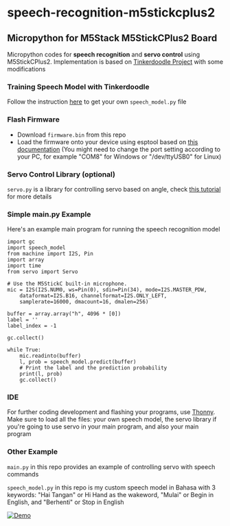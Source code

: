 # speech-recognition-m5stickcplus2
## Micropython for M5Stack M5StickCPlus2 Board
Micropython codes for **speech recognition** and **servo control** using M5StickCPlus2.
Implementation is based on [Tinkerdoodle Project](https://tinkerdoodle.cc/user/_/notebooks/Shared/Junfeng/Speech%20Commands%20Model.ipynb) with some modifications

### Training Speech Model with Tinkerdoodle
Follow the instruction [here](https://www.tinkerdoodle.cc/user/junfeng/speech-commands.html) to get your own `speech_model.py` file

### Flash Firmware
* Download `firmware.bin` from this repo
* Load the firmware onto your device using esptool based on [this documentation](https://tinkerdoodle.cc/user/_/notebooks/Shared/Junfeng/Speech%20Commands%20Model.ipynb) (You might need to change the port setting according to your PC, for example "COM8" for Windows or "/dev/ttyUSB0" for Linux)

### Servo Control Library (optional)
`servo.py` is a library for controlling servo based on angle, check [this tutorial](https://www.upesy.com/blogs/tutorials/esp32-servo-motor-sg90-on-micropython?srsltid=AfmBOor8BqPs5Y3inoiWtjcSCKzADNxbNTkfzfmg6JtXK7Wn89qu65T1#google_vignette) for more details

### Simple main.py Example 
Here's an example main program for running the speech recognition model
  ```
  import gc
  import speech_model
  from machine import I2S, Pin
  import array
  import time
  from servo import Servo
  
  # Use the M5StickC built-in microphone.
  mic = I2S(I2S.NUM0, ws=Pin(0), sdin=Pin(34), mode=I2S.MASTER_PDW,
      dataformat=I2S.B16, channelformat=I2S.ONLY_LEFT,
      samplerate=16000, dmacount=16, dmalen=256)
  
  buffer = array.array("h", 4096 * [0])
  label = ''
  label_index = -1
  
  gc.collect()
  
  while True:
      mic.readinto(buffer)
      l, prob = speech_model.predict(buffer)
      # Print the label and the prediction probability
      print(l, prob)
      gc.collect()
```

### IDE
For further coding development and flashing your programs, use [Thonny](https://thonny.org/).
Make sure to load all the files: your own speech model, the servo library if you're going to use servo in your main program, and also your main program

### Other Example
`main.py` in this repo provides an example of controlling servo with speech commands

`speech_model.py` in this repo is my custom speech model in Bahasa with 3 keywords: "Hai Tangan" or Hi Hand as the wakeword, "Mulai" or Begin in English, and "Berhenti" or Stop in English

[![Demo](https://img.youtube.com/vi/qkBok0jFaOU/0.jpg)](https://youtube.com/shorts/qkBok0jFaOU?feature=share)
